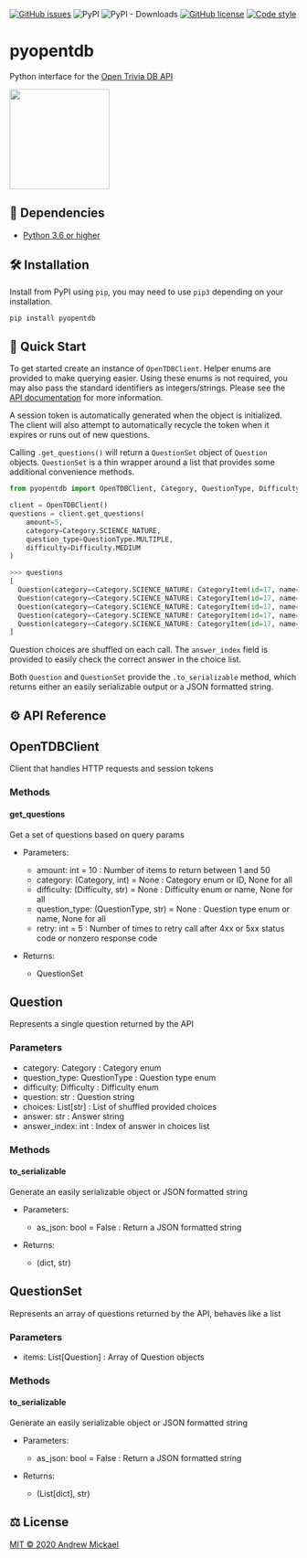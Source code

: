 [![GitHub issues](https://img.shields.io/github/issues/amickael/pyopentdb)](https://github.com/amickael/pyopentdb/issues)
![PyPI](https://img.shields.io/pypi/v/pyopentdb?color=blue)
![PyPI - Downloads](https://img.shields.io/pypi/dw/pyopentdb?color=red)
[![GitHub license](https://img.shields.io/github/license/amickael/pyopentdb?color=purple)](https://github.com/amickael/pyopentdb/blob/master/LICENSE)
[![Code style](https://img.shields.io/badge/code%20style-black-black)](https://github.com/psf/black)

# pyopentdb
Python interface for the [Open Trivia DB API](https://opentdb.com/api_config.php)

<img src="https://opentdb.com/images/logo.png" height="175">

## 👶 Dependencies
* [Python 3.6 or higher](https://www.python.org/downloads/)

## 🛠️ Installation
Install from PyPI using `pip`, you may need to use `pip3` depending on your installation.
```sh
pip install pyopentdb
```

## 🚀 Quick Start
To get started create an instance of `OpenTDBClient`. Helper enums are provided to make querying easier. Using these enums is not required, you may also pass the standard identifiers as integers/strings. Please see the [API documentation](https://opentdb.com/api_config.php) for more information.



A session token is automatically generated when the object is initialized. The client will also attempt to automatically recycle the token when it expires or runs out of new questions.

Calling `.get_questions()` will return a `QuestionSet` object of `Question` objects. `QuestionSet` is a thin wrapper around a list that provides some additional convenience methods.

```python
from pyopentdb import OpenTDBClient, Category, QuestionType, Difficulty

client = OpenTDBClient()
questions = client.get_questions(
    amount=5,
    category=Category.SCIENCE_NATURE,
    question_type=QuestionType.MULTIPLE,
    difficulty=Difficulty.MEDIUM
)
```

```python
>>> questions
[
  Question(category=<Category.SCIENCE_NATURE: CategoryItem(id=17, name='Science & Nature')>, question_type=<QuestionType.MULTIPLE: 'multiple'>, difficulty=<Difficulty.MEDIUM: 'medium'>, question='All the following metal elements are liquids at or near room temperature EXCEPT:', choices=['Mercury', 'Caesium', 'Gallium', 'Beryllium'], answer='Beryllium', answer_index=3),
  Question(category=<Category.SCIENCE_NATURE: CategoryItem(id=17, name='Science & Nature')>, question_type=<QuestionType.MULTIPLE: 'multiple'>, difficulty=<Difficulty.MEDIUM: 'medium'>, question='The medical condition osteoporosis affects which part of the body?', choices=['Skin', 'Heart', 'Brain', 'Bones'], answer='Bones', answer_index=3),
  Question(category=<Category.SCIENCE_NATURE: CategoryItem(id=17, name='Science & Nature')>, question_type=<QuestionType.MULTIPLE: 'multiple'>, difficulty=<Difficulty.MEDIUM: 'medium'>, question='About how old is Earth?', choices=['4.5 Billion Years', '3.5 Billion Years', '5.5 Billion Years', '2.5 Billion Years'], answer='4.5 Billion Years', answer_index=0),
  Question(category=<Category.SCIENCE_NATURE: CategoryItem(id=17, name='Science & Nature')>, question_type=<QuestionType.MULTIPLE: 'multiple'>, difficulty=<Difficulty.MEDIUM: 'medium'>, question='What do you study if you are studying entomology?', choices=['the Brain', 'Fish', 'Humans', 'Insects'], answer='Insects', answer_index=3),
  Question(category=<Category.SCIENCE_NATURE: CategoryItem(id=17, name='Science & Nature')>, question_type=<QuestionType.MULTIPLE: 'multiple'>, difficulty=<Difficulty.MEDIUM: 'medium'>, question='Which of the following men does not have a chemical element named after him?', choices=['Albert Einstein', 'Enrico Fermi', 'Sir Isaac Newton', 'Niels Bohr'], answer='Sir Isaac Newton', answer_index=2)
]
```

Question choices are shuffled on each call. The `answer_index` field is provided to easily check the correct answer in the choice list.

Both `Question` and `QuestionSet` provide the `.to_serializable` method, which returns either an easily serializable output or a JSON formatted string.

## ⚙️ API Reference

## OpenTDBClient
Client that handles HTTP requests and session tokens

### Methods
 
#### get_questions
Get a set of questions based on query params

* Parameters:
  * amount: int = 10 : Number of items to return between 1 and 50
  * category: (Category, int) = None : Category enum or ID, None for all
  * difficulty: (Difficulty, str) = None : Difficulty enum or name, None for all
  * question_type: (QuestionType, str) = None : Question type enum or name, None for all
  * retry: int = 5 : Number of times to retry call after 4xx or 5xx status code or nonzero response code

* Returns:
  * QuestionSet

## Question
Represents a single question returned by the API

### Parameters
* category: Category : Category enum
* question_type: QuestionType : Question type enum
* difficulty: Difficulty : Difficulty enum
* question: str : Question string
* choices: List[str] : List of shuffled provided choices
* answer: str : Answer string
* answer_index: int : Index of answer in choices list

### Methods

#### to_serializable
Generate an easily serializable object or JSON formatted string

* Parameters:
  * as_json: bool = False : Return a JSON formatted string
  
* Returns:
  * (dict, str)

## QuestionSet
Represents an array of questions returned by the API, behaves like a list

### Parameters
* items: List[Question] : Array of Question objects

### Methods

#### to_serializable
Generate an easily serializable object or JSON formatted string

* Parameters:
  * as_json: bool = False : Return a JSON formatted string
  
* Returns:
  * (List[dict], str)


## ⚖️ License
[MIT © 2020 Andrew Mickael](https://github.com/amickael/pyopentdb/blob/master/LICENSE)
